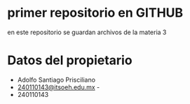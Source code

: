 # primer repositorio en GITHUB
en este repositorio se guardan archivos de la materia 3

# Datos del propietario
- Adolfo Santiago Prisciliano 
- 240110143@itsoeh.edu.mx -
- 240110143 